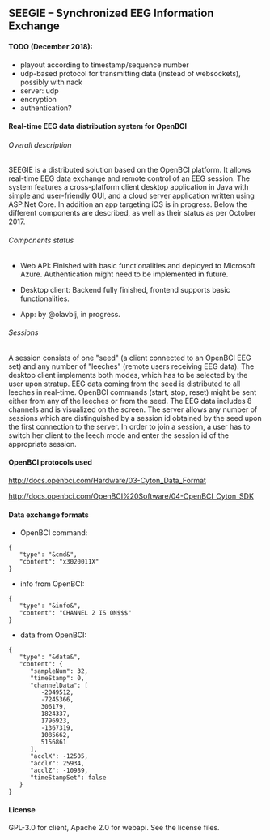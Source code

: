 ﻿## SEEGIE – Synchronized EEG Information Exchange
 
 
#### TODO (December 2018):
* playout according to timestamp/sequence number
* udp-based protocol for transmitting data (instead of websockets), possibly with nack
* server: udp
* encryption
* authentication?

#### Real-time EEG data distribution system for OpenBCI

###### Overall description

SEEGIE is a distributed solution based on the OpenBCI platform. It allows real-time EEG data exchange and remote control of an EEG session. The system features a cross-platform client desktop application in Java with simple and user-friendly GUI, and a cloud server application written using ASP.Net Core. In addition an app targeting iOS is in progress. Below the different components are described, as well as their status as per October 2017.

###### Components status

- Web API: Finished with basic functionalities and deployed to Microsoft Azure. Authentication might need to be implemented in future.

- Desktop client: Backend fully finished, frontend supports basic functionalities.

- App: by @olavblj, in progress.

###### Sessions

A session consists of one "seed" (a client connected to an OpenBCI EEG set) and any number of "leeches" (remote users receiving EEG data). The desktop client implements both modes, which has to be selected by the user upon stratup. EEG data coming from the seed is distributed to all leeches in real-time. OpenBCI commands (start, stop, reset) might be sent either from any of the leeches or from the seed. The EEG data includes 8 channels and is visualized on the screen. The server allows any number of sessions which are distinguished by a session id obtained by the seed upon the first connection to the server. In order to join a session, a user has to switch her client to the leech mode and enter the session id of the appropriate session.

#### OpenBCI protocols used

http://docs.openbci.com/Hardware/03-Cyton_Data_Format

http://docs.openbci.com/OpenBCI%20Software/04-OpenBCI_Cyton_SDK

#### Data exchange formats

* OpenBCI command:

```
{
   "type": "&cmd&",
   "content": "x3020011X"
}
```

* info from OpenBCI:

```
{
   "type": "&info&",
   "content": "CHANNEL 2 IS ON$$$"
}
```

* data from OpenBCI:

```
{
   "type": "&data&",
   "content": {
      "sampleNum": 32,
      "timeStamp": 0,
      "channelData": [
         -2049512,
         -7245366,
         306179,
         1824337,
         1796923,
         -1367319,
         1085662,
         5156861
      ],
      "acclX": -12505,
      "acclY": 25934,
      "acclZ": -10989,
      "timeStampSet": false
   }
}
```

#### License

GPL-3.0 for client, Apache 2.0 for webapi. See the license files.

